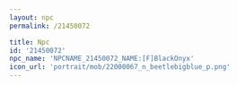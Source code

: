 ```yaml
---
layout: npc
permalink: /21450072

title: Npc
id: '21450072'
npc_name: 'NPCNAME_21450072_NAME:[F]BlackOnyx'
icon_url: 'portrait/mob/22000067_n_beetlebigblue_p.png'
---
```

